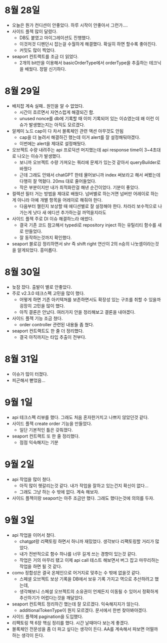 # 8월 28일

- 오늘은 뭔가 컨디션이 안좋았다. 하루 시작이 안좋아서 그런가....
- 사이드 플젝 많이 달렸다.
  - DB도 붙였고 마이그레이션도 진행했다.
  - 이것저것 디펜던시 잡는걸 수월하게 해결했다. 확실히 하면 할수록 좋아진다.
  - 커밋도 많이 찍었다.
- seaport 컨트랙트를 조금 더 읽었다.
  - 2개의 bit만을 이용해서 basicOrderType에서 orderType을 추출하는 테크닉을 배웠다. 정말 신기하다.

# 8월 29일

- 배치잡 계속 실패.. 원인을 알 수 없었다.
  - 시간이 흐르면서 자연스럽게 해결되긴 함.
  - unused nonce를 db에 기록할 때 이미 기록되어 있는 이슈였는데 왜 이런 이슈가 발생했는지는 아직도 모르겠다.
- 알케미 노드 cap이 다 차서 블록체인 관련 액션 아무것도 안됨
  - cap을 더 늘려서 해결하긴 했는데 이거 alert를 잘 설정해둬야겠다.
  - 이번에는 alert을 제대로 설정해뒀다.
- 오브젝트 수량 내려주는 api 프로덕션 머지했는데 api response time이 3~4초대로 나오는 이슈가 발생했다.
  - 보니까 오브젝트 수량 가져오는 쿼리에 문제가 있는것 같아서 queryBuilder로 바꿨다
  - 근데 그래도 안돼서 chatGPT 한테 물어보니까 index 써보라고 해서 써봤는데 다행히 잘 먹혔다. 20ms 대로 줄어들었다.
  - 작은 부분이지만 내가 최적화란걸 해낸 순간이었다. 기분이 좋았다.
- 컬렉션 필터 거는 방법을 제대로 배웠다. 넘버별로 하는거면 넘버만 어레이로 하는게 아니라 아예 개별 항목을 어레이로 해줘야 한다.
  - 다음부터 챌린지 보상할 때 에디션별로 잘 설정해야 한다. 차라리 보수적으로 나가는게 낫다 새 에디션 추가하는걸 까먹을지라도
- 사이드 플젝 주로 DI 이슈 해결하느라 애썼다.
  - 결국 기존 코드 참고해서 typedi로 repository inject 하는 유틸리티 함수를 새로 만들었다.
  - 잘 동작하는것까지 확인했다.
- seaport 블로깅 정리하면서 shr 즉 shift right 연산이 2의 n승의 나눗셈이라는것을 알게되었다. 흥미롭다.

# 8월 30일

- 늦잠 잤다. 출발이 별로 안좋았다.
- 주로 v2.3.0 테크스펙 고민을 많이 했다.
  - 어떻게 하면 기존 아키텍쳐를 보존하면서도 확장성 있는 구조를 취할 수 있을까 굉장히 고민을 많이 했다.
  - 아직 결론은 안났다. 여러가지 안을 정리해보고 결론을 내야겠다.
- 사이드 플젝 기능 조금 쳤다.
  - order controller 관련된 내용들 좀 쳤다.
- seaport 컨트랙트도 한 줄 더 정리했다.
  - 결국 아직까지는 타입 추출이 전부다.

# 8월 31일

- 이슈가 많이 터졌다.
- 피곤해서 뻗었음...

# 9월 1일

- api 테크스펙 리뷰를 했다. 그래도 처음 혼자한거치고 나쁘지 않았던것 같다.
- 사이드 플젝 create order 기능을 만들었다.
  - 일단 기본적인 틀은 갖춰졌다.
- seaport 컨트랙트 또 한 줄 정리했다.
  - 점점 익숙해지는 기분

# 9월 2일

- api 작업을 많이 쳤다.
  - 아직 많이 헷갈리는것 같다. 내가 작업을 잘하고 있는건지 확신이 없다...
  - 그래도 그냥 하는 수 밖에 없다. 계속 해보자.
- 사이드 플젝이랑 seaport는 아주 조금만 했다. 그래도 했다는것에 의의를 두자.

# 9월 3일

- api 작업을 이어서 쳤다.
  - chatgpt랑 리팩토링 하면서 하니까 재밌었다. 생각보다 리팩토링할 거리가 많았다.
  - 내가 전반적으로 함수 하나를 너무 길게 쓰는 경향이 있는것 같다.
  - 작업은 거의 마무리 됐고 이제 api call 테스트 해보면서 버그 잡고 마무리하는 작업을 하면 될 것 같다.
- como 정합성은 결국 온체인으로 어거지로 맞추는 수 밖에 없을것 같다.
  - 스페셜 오브젝트 보상 기록을 DB에서 보유 기록 가지고 역으로 추산하려고 했는데,
  - 생각해보니 스페셜 오브젝트의 소유권이 언제든지 이동될 수 있어서 정확하게 추산하기가 어렵다는것을 깨달았다.
- seaport 컨트랙트 정리하긴 했는데 잘 모르겠다. 익숙해지지가 않는다.
  - additionalTokenType이 뭔지 모르겠다. 문서에서 한번 찾아봐야겠다.
- 사이드 플젝에 pagination을 도입했다.
- 리팩토링 책 6장 핵심 정리를 했다. 시간 날때마다 보는게 좋겠다.
- 블록체인 전문성을 좀 더 파고 싶다는 생각이 든다. AA를 계속해서 파보면 어떨까 하는 생각이 든다.
